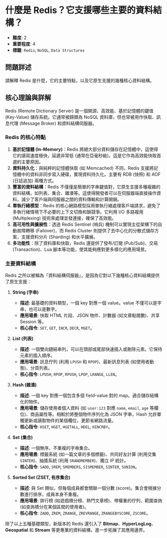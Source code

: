 # 什麼是 Redis？它支援哪些主要的資料結構？

- **難度**: 2
- **重要程度**: 4
- **標籤**: `Redis`, `NoSQL`, `Data Structures`

## 問題詳述

請解釋 Redis 是什麼，它的主要特點，以及它原生支援的幾種核心資料結構。

## 核心理論與詳解

Redis (Remote Dictionary Server) 是一個開源、高效能、基於記憶體的鍵值 (Key-Value) 儲存系統。它通常被歸類為 NoSQL 資料庫，但也常被用作快取、訊息代理 (Message Broker) 和資料結構伺服器。

### Redis 的核心特點

1. **基於記憶體 (In-Memory)**：Redis 將絕大部分資料儲存在記憶體中，這使得它的讀寫速度極快，延遲非常低 (通常在亞毫秒級)。這是它作為高效能快取首選的主要原因。
2. **資料持久化**：與純粹的記憶體快取 (如 Memcached) 不同，Redis 支援將記憶體中的資料非同步寫入硬碟，實現資料持久化。主要有 RDB (快照) 和 AOF (日誌追加) 兩種方式。
3. **豐富的資料結構**：Redis 不僅僅是簡單的字串鍵值對，它原生支援多種複雜的資料結構，如列表、集合、雜湊等。這使得開發者可以在伺服器端直接操作資料，減少了客戶端與伺服器之間的資料傳輸和計算開銷。
4. **單執行緒模型**：Redis 的核心網路模型採用單執行緒處理客戶端請求，避免了多執行緒情境下不必要的上下文切換和鎖競爭。它利用 I/O 多路複用 (Multiplexing) 技術來處理並發連接，確保了高效能。
5. **高可用性與擴展性**：透過 Redis Sentinel (哨兵) 機制可以實現主從架構下的自動故障轉移 (Failover)，而 Redis Cluster 則提供了去中心化的分散式儲存方案，支援資料分片 (Sharding) 和水平擴展。
6. **多功能性**：除了資料庫和快取，Redis 還提供了發布/訂閱 (Pub/Sub)、交易 (Transaction)、Lua 腳本等功能，使其能夠應對更多樣化的應用場景。

### 主要資料結構

Redis 之所以被稱為「資料結構伺服器」，是因為它對以下幾種核心資料結構提供了原生支援：

1. **String (字串)**
    - **描述**: 最基礎的資料類型，一個 key 對應一個 value。value 不僅可以是字串，也可以是數字。
    - **應用場景**: 快取 HTML 片段、JSON 物件、計數器 (如文章點閱數)、共享 Session 等。
    - **核心指令**: `SET`, `GET`, `INCR`, `DECR`, `MGET`。

2. **List (列表)**
    - **描述**: 一個雙向鏈結串列，可以在頭部或尾部快速插入或刪除元素。它保持元素的插入順序。
    - **應用場景**: 訊息佇列 (利用 `LPUSH` 和 `RPOP`)、最新訊息列表 (如使用者動態)、分頁列表。
    - **核心指令**: `LPUSH`, `RPOP`, `RPUSH`, `LPOP`, `LRANGE`, `LLEN`。

3. **Hash (雜湊)**
    - **描述**: 一個 key 對應一個包含多個 field-value 對的 map。適合儲存結構化的物件。
    - **應用場景**: 儲存使用者個人資料 (如 `user:123` 對應 `name`, `email`, `age` 等欄位)、商品屬性等。相較於將整個物件序列化為 JSON 字串，Hash 允許單獨更新或讀取物件的某個欄位，更節省網路流量。
    - **核心指令**: `HSET`, `HGET`, `HGETALL`, `HDEL`, `HINCRBY`。

4. **Set (集合)**
    - **描述**: 一個無序、不重複的字串集合。
    - **應用場景**: 標籤系統 (如一篇文章的多個標籤)、共同好友計算 (利用交集 `SINTER`)、抽獎系統 (利用 `SRANDMEMBER`)、獨立 IP 統計。
    - **核心指令**: `SADD`, `SREM`, `SMEMBERS`, `SISMEMBER`, `SINTER`, `SUNION`。

5. **Sorted Set (ZSET, 有序集合)**
    - **描述**: 與 Set 類似，但每個成員都會關聯一個分數 (score)。集合會根據分數進行排序，成員本身不重複。
    - **應用場景**: 排行榜 (如遊戲積分榜、熱門文章榜)、帶權重的佇列、範圍查詢 (如查詢積分在某個區間的使用者)。
    - **核心指令**: `ZADD`, `ZREM`, `ZRANGE`, `ZREVRANGE`, `ZRANGEBYSCORE`, `ZSCORE`。

除了以上五種基礎類型，新版本的 Redis 還引入了 **Bitmap**、**HyperLogLog**、**Geospatial** 和 **Stream** 等更專業的資料結構，進一步拓展了其應用邊界。
